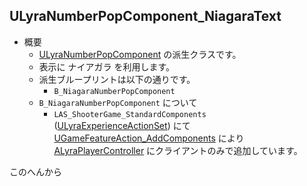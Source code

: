 ## ULyraNumberPopComponent_NiagaraText

* 概要
	* [ULyraNumberPopComponent] の派生クラスです。
	* 表示に ナイアガラ を利用します。
	* 派生ブループリントは以下の通りです。
		* `B_NiagaraNumberPopComponent`
	* `B_NiagaraNumberPopComponent` について
		* `LAS_ShooterGame_StandardComponents` ([ULyraExperienceActionSet]) にて [UGameFeatureAction_AddComponents] により [ALyraPlayerController] にクライアントのみで追加しています。


このへんから

<!--- ページ内のリンク --->

<!--- 自前の画像へのリンク --->

<!--- generated --->
[ULyraNumberPopComponent]: ../../Lyra/Etc/ULyraNumberPopComponent.md#ulyranumberpopcomponent
[ULyraExperienceActionSet]: ../../Lyra/Experience/ULyraExperienceActionSet.md#ulyraexperienceactionset
[ALyraPlayerController]: ../../Lyra/GameplayFramework/ALyraPlayerController.md#alyraplayercontroller
[UGameFeatureAction_AddComponents]: ../../UE/GameFeature/UGameFeatureAction_AddComponents.md#ugamefeatureaction_addcomponents
